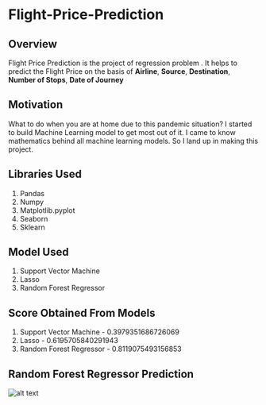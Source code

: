 # Flight-Price-Prediction

## Overview 
Flight Price Prediction is the project of regression problem . It helps to predict the Flight Price on the basis of **Airline**, **Source**, **Destination**, **Number of Stops**, **Date of Journey**

## Motivation
What to do when you are at home due to this pandemic situation? I started to build Machine Learning model to get most out of it. I came to know mathematics behind all machine learning models. So I land up in making this project.

## Libraries Used
1. Pandas
2. Numpy
3. Matplotlib.pyplot
4. Seaborn 
5. Sklearn

## Model Used
1. Support Vector Machine
2. Lasso 
3. Random Forest Regressor

## Score Obtained From Models
1. Support Vector Machine  - 0.3979351686726069
2. Lasso                   - 0.6195705840291943
3. Random Forest Regressor - 0.8119075493156853

## Random Forest Regressor Prediction
![alt text](http://url/to/img.png)





